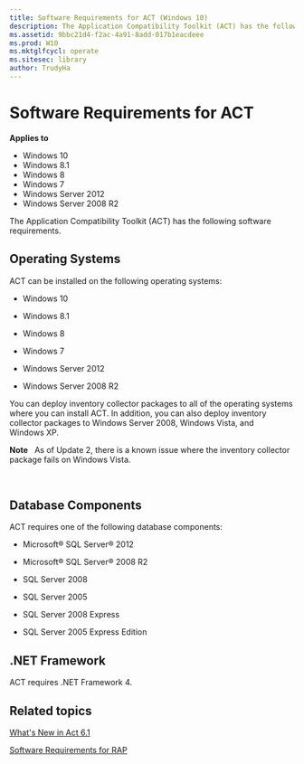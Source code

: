 ```yaml
---
title: Software Requirements for ACT (Windows 10)
description: The Application Compatibility Toolkit (ACT) has the following software requirements.
ms.assetid: 9bbc21d4-f2ac-4a91-8add-017b1eacdeee
ms.prod: W10
ms.mktglfcycl: operate
ms.sitesec: library
author: TrudyHa
---
```


# Software Requirements for ACT


**Applies to**

-   Windows 10
-   Windows 8.1
-   Windows 8
-   Windows 7
-   Windows Server 2012
-   Windows Server 2008 R2

The Application Compatibility Toolkit (ACT) has the following software requirements.

## Operating Systems


ACT can be installed on the following operating systems:

-   Windows 10

-   Windows 8.1

-   Windows 8

-   Windows 7

-   Windows Server 2012

-   Windows Server 2008 R2

You can deploy inventory collector packages to all of the operating systems where you can install ACT. In addition, you can also deploy inventory collector packages to Windows Server 2008, Windows Vista, and Windows XP.

**Note**  
As of Update 2, there is a known issue where the inventory collector package fails on Windows Vista.

 

## Database Components


ACT requires one of the following database components:

-   Microsoft® SQL Server® 2012

-   Microsoft® SQL Server® 2008 R2

-   SQL Server 2008

-   SQL Server 2005

-   SQL Server 2008 Express

-   SQL Server 2005 Express Edition

## .NET Framework


ACT requires .NET Framework 4.

## Related topics


[What's New in Act 6.1](whats-new-in-act-60.md)

[Software Requirements for RAP](software-requirements-for-rap.md)

 

 





